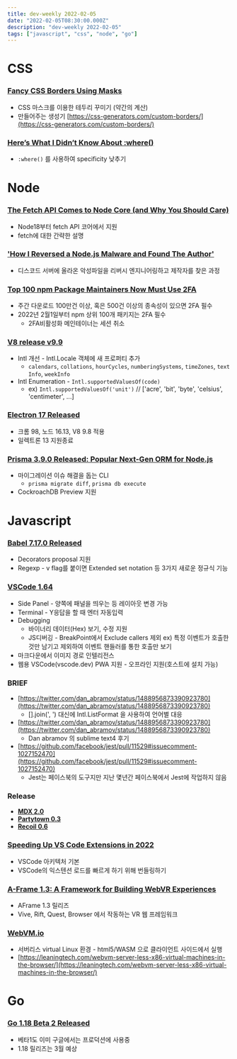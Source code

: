 ```yaml
---
title: dev-weekly 2022-02-05
date: "2022-02-05T08:30:00.000Z"
description: "dev-weekly 2022-02-05"
tags: ["javascript", "css", "node", "go"]
---
```


# CSS

### **[Fancy CSS Borders Using Masks](https://css-tricks.com/css-borders-using-masks)**

- CSS 마스크를 이용한 테두리 꾸미기 (약간의 계산)
- 만들어주는 생성기 [https://css-generators.com/custom-borders/](https://css-generators.com/custom-borders/)

### **[Here’s What I Didn’t Know About :where()](https://www.matuzo.at/blog/2022/heres-what-i-didnt-know-about-where)**

- `:where()` 를 사용하여 specificity 낮추기

# Node

### **[The Fetch API Comes to Node Core (and Why You Should Care)](https://fusebit.io/blog/node-fetch/)**

- Node18부터 fetch API 코어에서 지원
- fetch에 대한 간략한 설명

### **['How I Reversed a Node.js Malware and Found The Author'](https://itnext.io/how-i-reversed-a-nodejs-malware-and-found-the-author-7dd9531b389f)**

- 디스코드 서버에 올라온 악성파일을 리버시 엔지니어링하고 제작자를 찾은 과정

### **[Top 100 npm Package Maintainers Now Must Use 2FA](https://github.blog/2022-02-01-top-100-npm-package-maintainers-require-2fa-additional-security/)**

- 주간 다운로드 100만건 이상, 혹은 500건 이상의 종속성이 있으면 2FA 필수
- 2022년 2월1일부터 npm 상위 100개 패키지는 2FA 필수
    - 2FA비활성화 메인테이너는 세션 취소

### **[V8 release v9.9](https://v8.dev/blog/v8-release-99)**

- Intl 개선 - Intl.Locale 객체에 새 프로퍼티 추가
    - `calendars`, `collations`, `hourCycles`, `numberingSystems`, `timeZones`, `textInfo`, `weekInfo`
- Intl Enumeration - `Intl.supportedValuesOf(code)`
    - ex) `Intl.supportedValuesOf('unit')` // ['acre', 'bit', 'byte', 'celsius', 'centimeter', ...]

### **[Electron 17 Released](https://www.electronjs.org/blog/electron-17-0)**

- 크롬 98, 노드 16.13, V8 9.8 적용
- 일렉트론 13 지원종료

### **[Prisma 3.9.0 Released: Popular Next-Gen ORM for Node.js](https://github.com/prisma/prisma/releases/tag/3.9.0)**

- 마이그레이션 이슈 해결을 돕는 CLI
    - `prisma migrate diff`, `prisma db execute`
- CockroachDB Preview 지원

# Javascript

### **[Babel 7.17.0 Released](https://babeljs.io/blog/2022/02/02/7.17.0)**

- Decorators proposal 지원
- Regexp - v flag를 붙이면 Extended set notation 등 3가지 새로운 정규식 기능

### **[VSCode 1.64](https://code.visualstudio.com/updates/v1_64)**

- Side Panel - 양쪽에 패널을 띄우는 등 레이아웃 변경 가능
- Terminal - Y응답을 할 때 엔터 자동입력
- Debugging
    - 바이너리 데이터(Hex) 보기, 수정 지원
    - JS디버깅 - BreakPoint에서 Exclude callers 제외 ex) 특정 이벤트가 호출한것만 남기고 제외하여 이벤트 핸들러를 통한 호출만 보기
- 마크다운에서 이미지 경로 인텔리전스
- 웹용 VSCode(vscode.dev) PWA 지원 - 오프라인 지원(호스트에 설치 가능)

### BRIEF

- [https://twitter.com/dan_abramov/status/1488956873390923780](https://twitter.com/dan_abramov/status/1488956873390923780)
    - [].join(', ') 대신에 Intl.ListFormat 을 사용하여 언어별 대응
- [https://twitter.com/dan_abramov/status/1488956873390923780](https://twitter.com/dan_abramov/status/1488956873390923780)
    - Dan abramov 의 sublime text4 후기
- [https://github.com/facebook/jest/pull/11529#issuecomment-1027152470](https://github.com/facebook/jest/pull/11529#issuecomment-1027152470)
    - Jest는 페이스북의 도구지만 지난 몇년간 페이스북에서 Jest에 작업하지 않음

### Release

- **[MDX 2.0](https://mdxjs.com/blog/v2/)**
- **[Partytown 0.3](https://github.com/BuilderIO/partytown)**
- **[Recoil 0.6](https://recoiljs.org/blog/2022/01/28/0.6.0-release/)**

### **[Speeding Up VS Code Extensions in 2022](https://jason-williams.co.uk/speeding-up-vscode-extensions-in-2022)**

- VSCode 아키텍처 기본
- VSCode의 익스텐션 로드를 빠르게 하기 위해 번들링하기

### **[A-Frame 1.3: A Framework for Building WebVR Experiences](https://github.com/aframevr/aframe/releases/tag/v1.3.0)**

- AFrame 1.3 릴리즈
- Vive, Rift, Quest, Browser 에서 작동하는 VR 웹 프레임워크

### **[WebVM.io](https://webvm.io/)**

- 서버리스 virtual Linux 환경 - html5/WASM 으로 클라이언트 사이드에서 실행
- [https://leaningtech.com/webvm-server-less-x86-virtual-machines-in-the-browser/](https://leaningtech.com/webvm-server-less-x86-virtual-machines-in-the-browser/)

# Go
### **[Go 1.18 Beta 2 Released](https://go.dev/blog/go1.18beta2)**

- 베타1도 이미 구글에서는 프로덕션에 사용중
- 1.18 릴리즈는 3월 예상